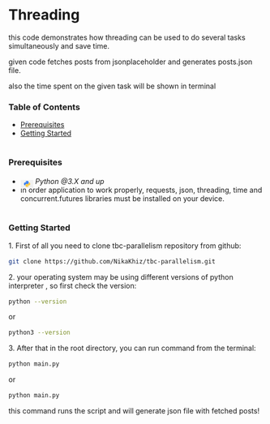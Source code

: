 # Threading

<p>this code demonstrates how threading can be used to do several tasks simultaneously and save time.</p>
<p>given code fetches posts from jsonplaceholder and generates posts.json file.</p>
<p>also the time spent on the given task will be shown in terminal</p>


### Table of Contents

- [Prerequisites](#prerequisites)
- [Getting Started](#getting-started)

#

### Prerequisites

- <img src="readme/assets/python.png" width="25" style="position: relative; top: 8px" /> _Python @3.X and up_
- in order application to work properly, requests, json, threading, time and concurrent.futures libraries
  must be installed on your device.

#

### Getting Started

1\. First of all you need to clone tbc-parallelism repository from github:

```sh
git clone https://github.com/NikaKhiz/tbc-parallelism.git
```

2\. your operating system may be using different versions of python interpreter , so first check the version:

```sh
python --version
```

or

```sh
python3 --version
```

3\. After that in the root directory, you can run command from the terminal:

```sh
python main.py
```

or

```sh
python main.py
```

this command runs the script and will generate json file with fetched posts!